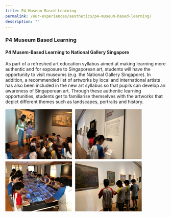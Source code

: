 ```yaml
---
title: P4 Museum Based Learning
permalink: /our-experiences/aesthetics/p4-museum-based-learning/
description: ""
---
```


### **P4 Museum Based Learning**
#### **P4 Musem-Based Learning to National Gallery Singapore**
As part of a refreshed art education syllabus aimed at making learning more authentic and for exposure to Singaporean art, students will have the opportunity to visit museums (e.g. the National Gallery Singapore). In addition, a recommended list of artworks by local and international artists has also been included in the new art syllabus so that pupils can develop an awareness of Singaporean art. Through these authentic learning opportunities, students get to familiarise themselves with the artworks that depict different themes such as landscapes, portraits and history.

<img src="/images/p4museumbasedlearning1.png" style="width:85%">
